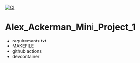 [![CI](https://github.com/nogibjj/Alex_Ackerman_Mini_Project_1/actions/workflows/cicd.yml/badge.svg)](https://github.com/nogibjj/Alex_Ackerman_Mini_Project_1/actions/workflows/cicd.yml)

# Alex_Ackerman_Mini_Project_1

- requirements.txt
- MAKEFILE
- github actions
- devcontainer
